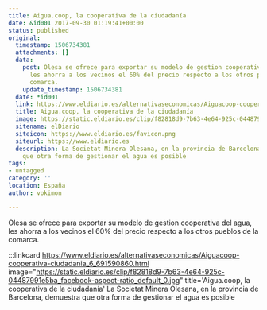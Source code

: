 ```yaml
---
title: Aigua.coop, la cooperativa de la ciudadanía
date: &id001 2017-09-30 01:19:41+00:00
status: published
original:
  timestamp: 1506734381
  attachments: []
  data:
    post: Olesa se ofrece para exportar su modelo de gestion cooperativa del agua,
      les ahorra a los vecinos el 60% del precio respecto a los otros pueblos de la
      comarca.
    update_timestamp: 1506734381
  date: *id001
  link: https://www.eldiario.es/alternativaseconomicas/Aiguacoop-cooperativa-ciudadania_6_691590860.html
  title: Aigua.coop, la cooperativa de la ciudadanía
  image: https://static.eldiario.es/clip/f82818d9-7b63-4e64-925c-04487991e5ba_facebook-aspect-ratio_default_0.jpg
  sitename: elDiario
  siteicon: https://www.eldiario.es/favicon.png
  siteurl: https://www.eldiario.es
  description: La Societat Minera Olesana, en la provincia de Barcelona, demuestra
    que otra forma de gestionar el agua es posible
tags:
- untagged
category: ''
location: España
author: vokimon

---
```

Olesa se ofrece para exportar su modelo de gestion cooperativa del agua, les ahorra a los vecinos el 60% del precio respecto a los otros pueblos de la comarca.

:::linkcard https://www.eldiario.es/alternativaseconomicas/Aiguacoop-cooperativa-ciudadania_6_691590860.html image="https://static.eldiario.es/clip/f82818d9-7b63-4e64-925c-04487991e5ba_facebook-aspect-ratio_default_0.jpg" title='Aigua.coop, la cooperativa de la ciudadanía'
    La Societat Minera Olesana, en la provincia de Barcelona, demuestra que otra forma de gestionar el agua es posible

